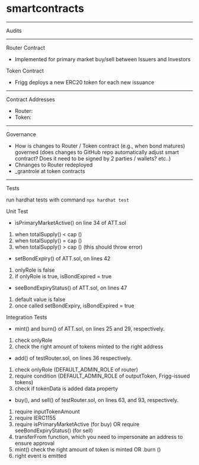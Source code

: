 # smartcontracts

----
Audits
<TBD>

----
Router Contract
- Implemented for primary market buy/sell between Issuers and Investors

Token Contract
- Frigg deploys a new ERC20 token for each new issuance

----
Contract Addresses
- Router: <tbd>
- Token: <tbd>

----
Governance
- How is changes to Router / Token contract (e.g., when bond matures) governed (does changes to GitHub repo automatically adjust smart contract? Does it need to be signed by 2 parties / wallets? etc..)
- Chnanges to Router redeployed
- _grantrole at token contracts 

---
Tests

run hardhat tests with command ```npx hardhat test```

Unit Test
- isPrimaryMarketActive() on line 34 of ATT.sol
1. when totalSupply() < cap ()
2. when totalSupply() = cap ()
3. when totalSupply() > cap () (this should throw error)

- setBondExpiry() of ATT.sol, on lines 42
1. onlyRole is false
2. if onlyRole is true, isBondExpired = true

- seeBondExpiryStatus() of ATT.sol, on lines 47
1. default value is false
2. once called setBondExpiry, isBondExpired = true

Integration Tests
- mint() and burn() of ATT.sol, on lines 25 and 29, respectively.
1. check onlyRole
2. check the right amount of tokens minted to the right address

- add() of testRouter.sol, on lines 36 respectively.
1. check onlyRole (DEFAULT_ADMIN_ROLE of router)
2. require condition (DEFAULT_ADMIN_ROLE of outputToken, Frigg-issued tokens)
3. check if tokenData is added data property

- buy(), and sell() of testRouter.sol, on lines 63, and 93, respectively.
1. require inputTokenAmount
2. require IERC1155
3. require isPrimaryMarketActive (for buy) OR require seeBondExpiryStatus() (for sell)
4. transferFrom function, which you need to impersonate an address to ensure approval
5. mint() check the right amount of token is minted OR .burn ()
6. right event is emitted
